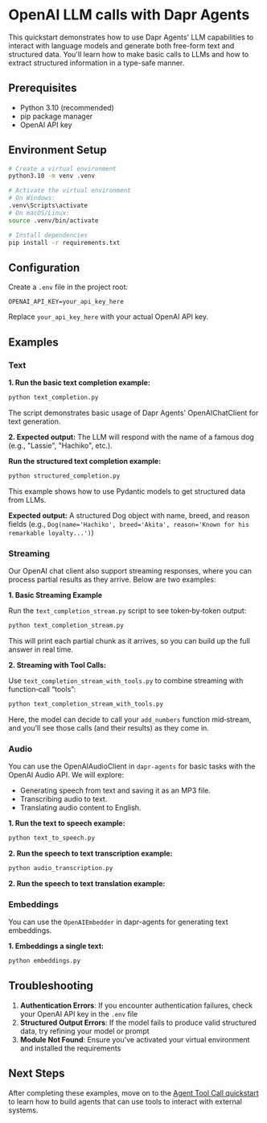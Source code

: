 # OpenAI LLM calls with Dapr Agents

This quickstart demonstrates how to use Dapr Agents' LLM capabilities to interact with language models and generate both free-form text and structured data. You'll learn how to make basic calls to LLMs and how to extract structured information in a type-safe manner.

## Prerequisites

- Python 3.10 (recommended)
- pip package manager
- OpenAI API key

## Environment Setup

```bash
# Create a virtual environment
python3.10 -m venv .venv

# Activate the virtual environment 
# On Windows:
.venv\Scripts\activate
# On macOS/Linux:
source .venv/bin/activate

# Install dependencies
pip install -r requirements.txt
```

## Configuration

Create a `.env` file in the project root:

```env
OPENAI_API_KEY=your_api_key_here
```

Replace `your_api_key_here` with your actual OpenAI API key.

## Examples

### Text

**1. Run the basic text completion example:**

<!-- STEP
name: Run text completion example
expected_stdout_lines:
  - "Response:"
  - "Response with prompty:"
  - "Response with user input:"
timeout_seconds: 30
output_match_mode: substring
-->
```bash
python text_completion.py
```
<!-- END_STEP -->

The script demonstrates basic usage of Dapr Agents' OpenAIChatClient for text generation.

**2. Expected output:** The LLM will respond with the name of a famous dog (e.g., "Lassie", "Hachiko", etc.).

**Run the structured text completion example:**

<!-- STEP
name: Run text completion example
expected_stdout_lines:
  - '"name":'
  - '"breed":'
  - '"reason":'
timeout_seconds: 30
output_match_mode: substring
-->
```bash
python structured_completion.py
```
<!-- END_STEP -->

This example shows how to use Pydantic models to get structured data from LLMs.

**Expected output:** A structured Dog object with name, breed, and reason fields (e.g., `Dog(name='Hachiko', breed='Akita', reason='Known for his remarkable loyalty...')`)

### Streaming

Our OpenAI chat client also support streaming responses, where you can process partial results as they arrive. Below are two examples:

**1. Basic Streaming Example**

Run the `text_completion_stream.py` script to see token‐by‐token output:

```bash
python text_completion_stream.py
```

This will print each partial chunk as it arrives, so you can build up the full answer in real time.

**2. Streaming with Tool Calls:**

Use `text_completion_stream_with_tools.py` to combine streaming with function‐call “tools”:

```bash
python text_completion_stream_with_tools.py
```

Here, the model can decide to call your `add_numbers` function mid‐stream, and you’ll see those calls (and their results) as they come in.

### Audio
You can use the OpenAIAudioClient in `dapr-agents` for basic tasks with the OpenAI Audio API. We will explore:

- Generating speech from text and saving it as an MP3 file.
- Transcribing audio to text.
- Translating audio content to English.

**1. Run the text to speech example:**


<!-- STEP
name: Run audio generation example
expected_stdout_lines:
  - "Audio saved to speech.mp3"
  - "File speech.mp3 has been deleted."
-->
```bash
python text_to_speech.py
```
<!-- END_STEP -->

**2. Run the speech to text transcription example:**

<!-- STEP
name: Run audio transcription example
expected_stdout_lines:
  - "Transcription:"
  - "Success! The transcription contains at least 5 out of 7 words."
output_match_mode: substring
-->
```bash
python audio_transcription.py
```
<!-- END_STEP -->


**2. Run the speech to text translation example:**

[//]: # (<!-- STEP)

[//]: # (name: Run audio translation example)

[//]: # (expected_stdout_lines:)

[//]: # (  - "Translation:")

[//]: # (  - "Success! The translation contains at least 5 out of 6 words.")

[//]: # (-->)

[//]: # (```bash)

[//]: # (python audio_translation.py)

[//]: # (```)

[//]: # (<!-- END_STEP -->)

### Embeddings
You can use the `OpenAIEmbedder` in dapr-agents for generating text embeddings.

**1. Embeddings a single text:**
<!-- STEP
name: Run audio transcription example
expected_stdout_lines:
  - "Embedding (first 5 values):"
  - "Text 1 embedding (first 5 values):"
  - "Text 2 embedding (first 5 values):"
output_match_mode: substring
-->
```bash
python embeddings.py
```
<!-- END_STEP -->

## Troubleshooting
1. **Authentication Errors**: If you encounter authentication failures, check your OpenAI API key in the `.env` file
2. **Structured Output Errors**: If the model fails to produce valid structured data, try refining your model or prompt
3. **Module Not Found**: Ensure you've activated your virtual environment and installed the requirements

## Next Steps

After completing these examples, move on to the [Agent Tool Call quickstart](../03-agent-tool-call/README.md) to learn how to build agents that can use tools to interact with external systems.